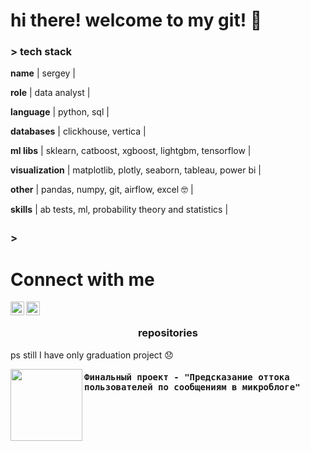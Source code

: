 # hi there!  welcome to my git! 👋




### > tech stack

<b>name</b> | sergey |

<b>role</b> | data analyst |

<b>language</b> | python, sql |

<b>databases</b> | clickhouse, vertica |

<b>ml libs</b> | sklearn, catboost, xgboost, lightgbm,  tensorflow |

<b>visualization</b> | matplotlib, plotly, seaborn, tableau, power bi |

<b>other</b> | pandas, numpy, git, airflow, excel 🤓  |

<b>skills</b> | ab tests, ml, probability theory and statistics  |

### > <img src="https://user-images.githubusercontent.com/2514771/93036534-5fbd6480-f5fd-11ea-8a13-58ef04796c17.gif" width="10" height="20" />


# Connect with me

<a href="https://www.linkedin.com/in/sergey-krylov-16154a212/">
<img align="left" alt="codeSTACKr | LinkedIn" width="22px" src="https://cdn.jsdelivr.net/npm/simple-icons@v3/icons/linkedin.svg" /></a>

<a href="https://www.facebook.com/serzh.krylov">
<img align="left" alt="codeSTACKr | Facebook" width="22px" src="https://cdn.jsdelivr.net/npm/simple-icons@v3/icons/facebook.svg" /></a>

</pre>

<br>



<h3 align="center">repositories</h2>

ps still I have only graduation project 😞


<p width="100%" align="center">
<a align="left" href="https://github.com/sergey-realm18/churn_by_twitter" title="Churn prediction by twitts - graduation project">
<img align="left" height="115" src="https://encrypted-tbn0.gstatic.com/images?q=tbn:ANd9GcSY9d0fWWrlfpC-4l__jliCw_COiQXFxDLvNw&usqp=CAU"></a>
<h4 align="left" > <samp> Финальный проект - "Предсказание оттока пользователей по сообщениям в микроблоге" </samp>
</h4>
<br>
<br>
